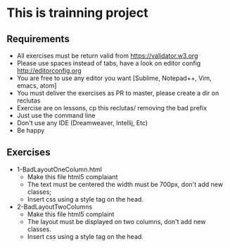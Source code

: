 # This is trainning project 

## Requirements
* All exercises must be return valid from https://validator.w3.org
* Please use spaces instead of tabs, have a look on editor config http://editorconfig.org
* You are free to  use any editor you want [Sublime, Notepad++, Vim, emacs, atom]
* You must deliver the exercises as PR to master, please create a dir on reclutas
* Exercise are on lessons, cp this reclutas/<recluta-name> removing the bad prefix
* Just use the command line
* Don't use any IDE (Dreamweaver, Intellij, Etc)
* Be happy


## Exercises
* 1-BadLayoutOneColumn.html
  * Make this file html5 complaiant
  * The text must be centered the width must be 700px, don't add new classes;
  * Insert css using a style tag on the head.
* 2-BadLayoutTwoColumns
  * Make this file html5 complaint
  * The layout must be displayed on two columns, don't add new classes.
  * Insert css using a style tag on the head.
